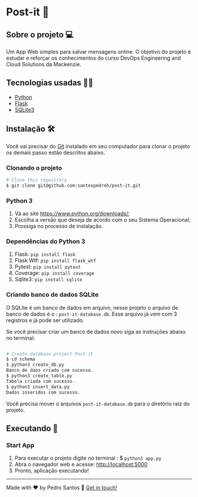 # Post-it 📌

## Sobre o projeto 💻

Um App Web simples para salvar mensagens online. O objetivo do projeto é estudar e reforçar os conhecimentos do curso DevOps Engineering and Cloud Solutions da Mackenzie.

## Tecnologias usadas 👨‍💻

- [Python](https://www.python.org/)
- [Flask](https://flask.palletsprojects.com/en/1.1.x/)
- [SQLite3](https://www.sqlite.org/index.html)

## Instalação 🛠

Você vai precisar do [Git](https://git-scm.com) instalado em seu computador para clonar o projeto os demais passo estão descritos abaixo.

### Clonando o projeto

```bash
# Clone this repository
$ git clone git@github.com:santospedroh/post-it.git

```

### Python 3

1. Vá ao site <https://www.python.org/downloads/>;
2. Escolha a versão que deseja de acordo com o seu Sistema Operacional;
3. Prossiga no processo de instalação.

### Dependências do Python 3

1. Flask: `pip install flask`
2. Flask Wtf: `pip install flask_wtf`
3. Pytest: `pip install pytest`
4. Coverage: `pip install coverage`
5. Sqlite3: `pip install sqlite`

### Criando banco de dados SQLite

O SQLite é um banco de dados em arquivo, nesse projeto o arquivo de banco de dados é o : `post-it-database.db`. Esse arquivo já vem com 3 registros e já pode ser utilizado.

Se você precisar criar um banco de dados novo siga as instruções abaixo no terminal:

```bash

# Create database project Post-it
$ cd schema
$ python3 create_db.py
Banco de daos criado com sucesso.
$ python3 create_table.py
Tabela criada com sucesso.
$ python3 insert_data.py
Dados inseridos com sucesso.

```
Você precisa mover o arquivos `post-it-database.db` para o diretório raiz do projeto.

## Executando 🚀

### Start App 

1. Para executar o projeto digite no terminal : $ `python3 app.py`	
2. Abra o navegador web e acesse: <http://localhost:5000>
3. Pronto, aplicação executando!


---

Made with ♥ by Pedro Santos :wave: [Get in touch!](https://www.linkedin.com/in/santospedroh/)
